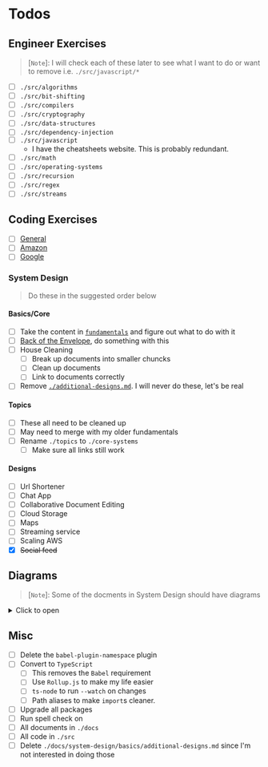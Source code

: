 # Todos
## Engineer Exercises
> [`Note`]: I will check each of these later to see what I want to do or want to remove i.e. `./src/javascript/*`

- [ ] `./src/algorithms`
- [ ] `./src/bit-shifting`
- [ ] `./src/compilers`
- [ ] `./src/cryptography`
- [ ] `./src/data-structures`
- [ ] `./src/dependency-injection`
- [ ] `./src/javascript`
  - I have the cheatsheets website. This is probably redundant.
- [ ] `./src/math`
- [ ] `./src/operating-systems`
- [ ] `./src/recursion`
- [ ] `./src/regex`
- [ ] `./src/streams`

## Coding Exercises
- [ ] [General](./interview-questions/README.md#general)
- [ ] [Amazon](./interview-questions/README.md#amazon)
- [ ] [Google](./interview-questions/README.md#google)

### System Design
> Do these in the suggested order below

#### Basics/Core
- [ ] Take the content in [`fundamentals`](docs/system-design/basics/fundamentals.md) and figure out what to do with it
- [ ] [Back of the Envelope](docs/system-design/basics/__back-of-the-envelope.md), do something with this
- [ ] House Cleaning
  - [ ] Break up documents into smaller chuncks
  - [ ] Clean up documents
  - [ ] Link to documents correctly
- [ ] Remove [`./additional-designs.md`](system-design/basics/additional-designs.md). I will never do these, let's be real

#### Topics
- [ ] These all need to be cleaned up
- [ ] May need to merge with my older fundamentals
- [ ] Rename `./topics` to `./core-systems`
  - [ ] Make sure all links still work

#### Designs
- [ ] Url Shortener
- [ ] Chat App
- [ ] Collaborative Document Editing
- [ ] Cloud Storage
- [ ] Maps
- [ ] Streaming service
- [ ] Scaling AWS
- [x] ~~Social feed~~

## Diagrams
> [`Note`]: Some of the docments in System Design should have diagrams

<details>
  <summary>Click to open</summary>
  <table>
    <thead>
      <tr>
        <th><code>basics</code></th>
        <th><code>topics</code></th>
        <th><code>designs</code></th>
      </tr>
    </thead>
    <tbody>
      <tr valign="top">
        <td>
          <ul>
            <li><a href="./system-design/systems/application-layer.md">application-layer.md</a></li>
            <li><a href="./system-design/systems/asynchronism.md">asynchronism.md</a></li>
            <li><a href="./system-design/systems/availability-patterns.md">availability-patterns.md</a></li>
            <li><a href="./system-design/systems/availability-vs-consistency.md">availability-vs-consistency.md</a></li>
            <li><a href="./system-design/systems/cache.md">cache.md</a></li>
            <li><a href="./system-design/systems/communication.md">communication.md</a></li>
            <li><a href="./system-design/systems/consistency-patterns.md">consistency-patterns.md</a></li>
            <li><a href="./system-design/systems/content-delivery-network.md">content-delivery-network.md</a></li>
            <li><a href="./system-design/systems/database.md">database.md</a></li>
            <li><a href="./system-design/systems/domain-name-system.md">domain-name-system.md</a></li>
            <li><a href="./system-design/systems/fanout-service.md">fanout-service.md</a></li>
            <li><a href="./system-design/systems/latency-vs-throughput.md">latency-vs-throughput.md</a></li>
            <li><a href="./system-design/systems/load-balancer.md">load-balancer.md</a></li>
            <li><a href="./system-design/systems/performance-vs-scalability.md">performance-vs-scalability.md</a></li>
            <li><a href="./system-design/systems/reverse-proxy-web-server.md">reverse-proxy-web-server.md</a></li>
            <li><a href="./system-design/systems/security.md">security.md</a></li>
          </ul>
        </td>      
        <td>
          <ul>
            <li><a href="./system-design/basics/__back-of-the-envelope.md">__back-of-the-envelope.md</a></li>
            <li><a href="./system-design/basics/additional-designs.md">additional-designs.md</a></li>
            <li><a href="./system-design/basics/additional.md">additional.md</a></li>
            <li><a href="./system-design/basics/fundamentals.md">fundamentals.md</a></li>
            <li><a href="./system-design/basics/how-to-approach.md">how-to-approach.md</a></li>
            <li><a href="./system-design/basics/study-guide.md">study-guide.md</a></li>
          </ul>
        </td>      
        <td>
          <ul>
            <li><a href="./system-design/architectures/chat-app.md">chat-app.md</a></li>
            <li><a href="./system-design/architectures/cloud-storage.md">cloud-storage.md</a></li>
            <li><a href="./system-design/architectures/collaborative-document-editing.md">collaborative-document-editing.md</a></li>
            <li><a href="./system-design/architectures/consistent-hashing.md">consistent-hashing.md</a></li>
            <li><a href="./system-design/architectures/distributed-message-queue.md">distributed-message-queue.md</a></li>
            <li><a href="./system-design/architectures/infra-to-scale-to-millions.md">infra-to-scale-to-millions.md</a></li>
            <li><a href="./system-design/architectures/key-value-store.md">key-value-store.md</a></li>
            <li><a href="./system-design/architectures/maps.md">maps.md</a></li>
            <li><a href="./system-design/architectures/proximity-service.md">proximity-service.md</a></li>
            <li><a href="./system-design/architectures/rate-limiter-2.md">rate-limiter-2.md</a></li>
            <li><a href="./system-design/architectures/rate-limiter.md">rate-limiter.md</a></li>
            <li><a href="./system-design/architectures/scaling-aws.md">scaling-aws.md</a></li>
            <li><a href="./system-design/architectures/social-feed.md">social-feed.md</a></li>
            <li><a href="./system-design/architectures/streaming-service.md">streaming-service.md</a></li>
            <li><a href="./system-design/architectures/typeahead.md">typeahead.md</a></li>
            <li><a href="./system-design/architectures/url-shortener.md">url-shortener.md</a></li>
            <li><a href="./system-design/architectures/web-crawler.md">web-crawler.md</a></li>
          </ul>
        </td>
      </tr>
    </tbody>
  </table>
</details>

## Misc
- [ ] Delete the `babel-plugin-namespace` plugin
- [ ] Convert to `TypeScript`
  - [ ] This removes the `Babel` requirement
  - [ ] Use `Rollup.js` to make my life easier
  - [ ] `ts-node` to run `--watch` on changes
  - [ ] Path aliases to make `import`s cleaner.
- [ ] Upgrade all packages
- [ ] Run spell check on 
- [ ] All documents in `./docs`
- [ ] All code in `./src`
- [ ] Delete `./docs/system-design/basics/additional-designs.md` since I'm not interested in doing those
